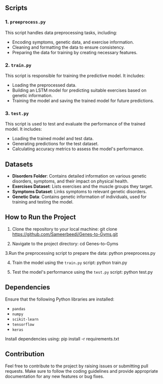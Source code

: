 
## Scripts
### 1. `preeprocess.py`
This script handles data preprocessing tasks, including:
- Encoding symptoms, genetic data, and exercise information.
- Cleaning and formatting the data to ensure consistency.
- Preparing the data for training by creating necessary features.

### 2. `train.py`
This script is responsible for training the predictive model. It includes:
- Loading the preprocessed data.
- Building an LSTM model for predicting suitable exercises based on genetic information.
- Training the model and saving the trained model for future predictions.

### 3. `test.py`
This script is used to test and evaluate the performance of the trained model. It includes:
- Loading the trained model and test data.
- Generating predictions for the test dataset.
- Calculating accuracy metrics to assess the model's performance.

## Datasets
- **Disorders Folder**: Contains detailed information on various genetic disorders, symptoms, and their impact on physical health.
- **Exercises Dataset**: Lists exercises and the muscle groups they target.
- **Symptoms Dataset**: Links symptoms to relevant genetic disorders.
- **Genetic Data**: Contains genetic information of individuals, used for training and testing the model.

## How to Run the Project
1. Clone the repository to your local machine:
  git clone https://github.com/Sameerbeedi/Genes-to-Gyms.git

2. Navigate to the project directory:
  cd Genes-to-Gyms

3.Run the preprocessing script to prepare the data:
  python preeprocess.py

4. Train the model using the `train.py` script:
  python train.py

5. Test the model's performance using the `test.py` script:
  python test.py

## Dependencies
Ensure that the following Python libraries are installed:
- `pandas`
- `numpy`
- `scikit-learn`
- `tensorflow`
- `keras`

Install dependencies using:
pip install -r requirements.txt

## Contribution
Feel free to contribute to the project by raising issues or submitting pull requests. Make sure to follow the coding guidelines and provide appropriate documentation for any new features or bug fixes.

